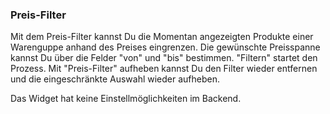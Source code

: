 ### Preis-Filter
Mit dem Preis-Filter kannst Du die Momentan angezeigten Produkte einer Warenguppe anhand des Preises eingrenzen. Die gewünschte Preisspanne kannst Du über die Felder "von" und "bis" bestimmen. 
"Filtern" startet den Prozess. Mit "Preis-Filter" aufheben kannst Du den Filter wieder entfernen und die eingeschränkte Auswahl wieder aufheben.

Das Widget hat keine Einstellmöglichkeiten im Backend.